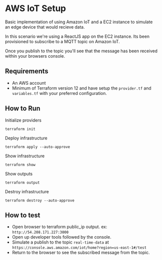 # AWS IoT Setup
Basic implementation of using Amazon IoT and a EC2 instance to simulate an edge device that would recieve data.

In this scenario we're using a ReactJS app on the EC2 instance. Its been provisioned to subscribe to a MQTT topic on Amazon IoT. 

Once you publish to the topic you'll see that the message has been received within your browsers console.

## Requirements
- An AWS account
- Minimum of Terraform version 12 and have setup the `provider.tf` and `variables.tf` with your preferred configuration.

## How to Run
Initialize providers
```
terraform init
```

Deploy infrastructure
```
terraform apply --auto-approve
```

Show infrastructure
```
terraform show
```

Show outputs
```
terraform output
```

Destroy infrastructure
```
terraform destroy --auto-approve
```

## How to test
- Open browser to terraform public_ip output. ex: `http://54.208.171.227:3000`
- Open up developer tools followed by the console.
- Simulate a publish to the topic `real-time-data` at `https://console.aws.amazon.com/iot/home?region=us-east-1#/test`
- Return to the browser to see the subscribed message from the topic.